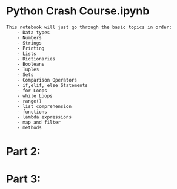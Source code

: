# Python Crash Course.ipynb
	This notebook will just go through the basic topics in order:
		- Data types
		- Numbers
		- Strings
		- Printing
		- Lists
		- Dictionaries
		- Booleans
		- Tuples
		- Sets
		- Comparison Operators
		- if,elif, else Statements
		- for Loops
		- while Loops
		- range()
		- list comprehension
		- functions
		- lambda expressions
		- map and filter
		- methods

# Part 2:

# Part 3:

